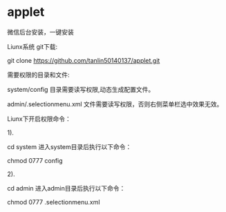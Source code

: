 # applet
微信后台安装，一键安装

Liunx系统 git下载:

git clone https://github.com/tanlin50140137/applet.git

需要权限的目录和文件:

system/config 目录需要读写权限,动态生成配置文件。

admin/.selectionmenu.xml 文件需要读写权限，否则右侧菜单栏选中效果无效。

Liunx下开启权限命令：

1).

cd system   进入system目录后执行以下命令：

chmod 0777 config

2).

cd admin   进入admin目录后执行以下命令：

chmod 0777 .selectionmenu.xml
